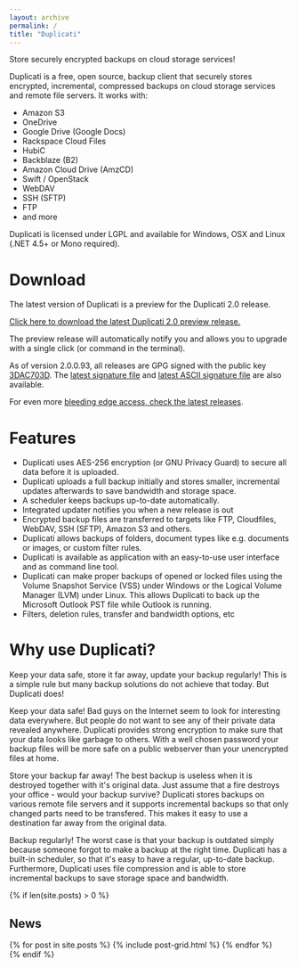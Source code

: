 ```yaml
---
layout: archive
permalink: /
title: "Duplicati"
---
```


Store securely encrypted backups on cloud storage services!

Duplicati is a free, open source, backup client that securely stores encrypted, incremental, compressed backups on cloud storage services and remote file servers. It works with:

  * Amazon S3
  * OneDrive
  * Google Drive (Google Docs)
  * Rackspace Cloud Files
  * HubiC
  * Backblaze (B2)
  * Amazon Cloud Drive (AmzCD)
  * Swift / OpenStack
  * WebDAV
  * SSH (SFTP)
  * FTP
  * and more

Duplicati is licensed under LGPL and available for Windows, OSX and Linux (.NET 4.5+ or Mono required). 

Download
========

The latest version of Duplicati is a preview for the Duplicati 2.0 release. 

[Click here to download the latest Duplicati 2.0 preview release.](http://updates.duplicati.com/preview/latest.zip)

The preview release will automatically notify you and allows you to upgrade with a single click (or command in the terminal).

As of version 2.0.0.93, all releases are GPG signed with the public key [3DAC703D](https://pgp.mit.edu/pks/lookup?op=get&search=0xC20E90473DAC703D). The [latest signature file](http://updates.duplicati.com/preview/latest.zip) and [latest ASCII signature file](http://updates.duplicati.com/preview/latest.zip.sig.asc) are also available.

For even more [bleeding edge access, check the latest releases](https://github.com/duplicati/duplicati/releases).

Features
========

  * Duplicati uses AES-256 encryption (or GNU Privacy Guard) to secure all data before it is uploaded.
  * Duplicati uploads a full backup initially and stores smaller, incremental updates afterwards to save bandwidth and storage space.
  * A scheduler keeps backups up-to-date automatically.
  * Integrated updater notifies you when a new release is out
  * Encrypted backup files are transferred to targets like FTP, Cloudfiles, WebDAV, SSH (SFTP), Amazon S3 and others.
  * Duplicati allows backups of folders, document types like e.g. documents or images, or custom filter rules. 
  * Duplicati is available as application with an easy-to-use user interface and as command line tool.
  * Duplicati can make proper backups of opened or locked files using the Volume Snapshot Service (VSS) under Windows or the Logical Volume Manager (LVM) under Linux. This allows Duplicati to back up the Microsoft Outlook PST file while Outlook is running.
  * Filters, deletion rules, transfer and bandwidth options, etc

Why use Duplicati?
==================

Keep your data safe, store it far away, update your backup regularly! 
This is a simple rule but many backup solutions do not achieve that today. 
But Duplicati does!

Keep your data safe! Bad guys on the Internet seem to look for interesting data everywhere. But people do not want to see any of their private data revealed anywhere. Duplicati provides strong encryption to make sure that your data looks like garbage to others. With a well chosen password your backup files will be more safe on a public webserver than your unencrypted files at home.

Store your backup far away! The best backup is useless when it is destroyed together with it's original data. Just assume that a fire destroys your office - would your backup survive? Duplicati stores backups on various remote file servers and it supports incremental backups so that only changed parts need to be transfered. This makes it easy to use a destination far away from the original data.

Backup regularly! The worst case is that your backup is outdated simply because someone forgot to make a backup at the right time. Duplicati has a built-in scheduler, so that it's easy to have a regular, up-to-date backup. Furthermore, Duplicati uses file compression and is able to store incremental backups to save storage space and bandwidth.

{% if len(site.posts) > 0 %}
<h2>News</h2>
<div class="tiles">
{% for post in site.posts %}
	{% include post-grid.html %}
{% endfor %}
</div>
{% endif %}
